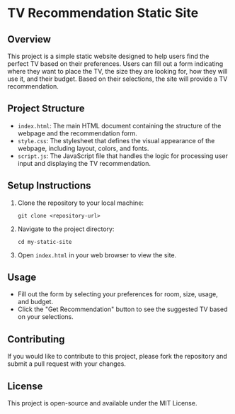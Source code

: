 # TV Recommendation Static Site

## Overview
This project is a simple static website designed to help users find the perfect TV based on their preferences. Users can fill out a form indicating where they want to place the TV, the size they are looking for, how they will use it, and their budget. Based on their selections, the site will provide a TV recommendation.

## Project Structure
- `index.html`: The main HTML document containing the structure of the webpage and the recommendation form.
- `style.css`: The stylesheet that defines the visual appearance of the webpage, including layout, colors, and fonts.
- `script.js`: The JavaScript file that handles the logic for processing user input and displaying the TV recommendation.

## Setup Instructions
1. Clone the repository to your local machine:
   ```
   git clone <repository-url>
   ```
2. Navigate to the project directory:
   ```
   cd my-static-site
   ```
3. Open `index.html` in your web browser to view the site.

## Usage
- Fill out the form by selecting your preferences for room, size, usage, and budget.
- Click the "Get Recommendation" button to see the suggested TV based on your selections.

## Contributing
If you would like to contribute to this project, please fork the repository and submit a pull request with your changes.

## License
This project is open-source and available under the MIT License.